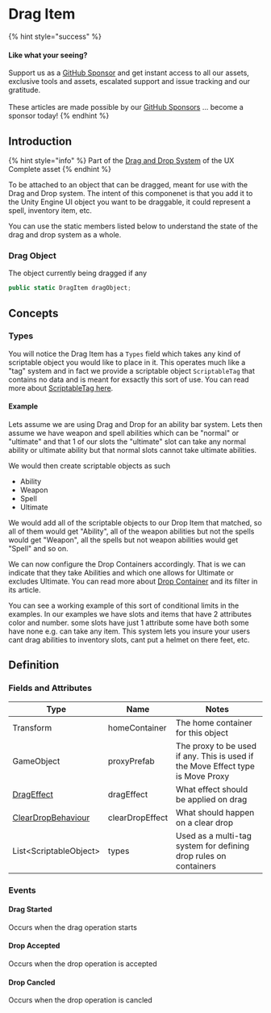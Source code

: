 # Drag Item

{% hint style="success" %}
#### Like what your seeing?

Support us as a [GitHub Sponsor](../../../become-a-sponsor/) and get instant access to all our assets, exclusive tools and assets, escalated support and issue tracking and our gratitude.\
\
These articles are made possible by our [GitHub Sponsors](../../../become-a-sponsor/) ... become a sponsor today!
{% endhint %}

## Introduction

{% hint style="info" %}
Part of the [Drag and Drop System](../learning/core-concepts/drag-and-drop-system.md) of the UX Complete asset
{% endhint %}

To be attached to an object that can be dragged, meant for use with the Drag and Drop system. The intent of this componenet is that you add it to the Unity Engine UI object you want to be draggable, it could represent a spell, inventory item, etc.

You can use the static members listed below to understand the state of the drag and drop system as a whole.

### Drag Object

The object currently being dragged if any

```csharp
public static DragItem dragObject;
```

## Concepts

### Types

You will notice the Drag Item has a `Types` field which takes any kind of scriptable object you would like to place in it. This operates much like a "tag" system and in fact we provide a scriptable object `ScriptableTag` that contains no data and is meant for exsactly this sort of use. You can read more about [ScriptableTag here](../../system-core/scriptable-tags.md).

#### Example

Lets assume we are using Drag and Drop for an ability bar system. Lets then assume we have weapon and spell abilities which can be "normal" or "ultimate" and that 1 of our slots the "ultimate" slot can take any normal ability or ultimate ability but that normal slots cannot take ultimate abilities.

We would then create scriptable objects as such

* Ability
* Weapon
* Spell
* Ultimate

We would add all of the scriptable objects to our Drop Item that matched, so all of them would get "Ability", all of the weapon abilities but not the spells would get "Weapon", all the spells but not weapon abilities would get "Spell" and so on.

We can now configure the Drop Containers accordingly. That is we can indicate that they take Abilities and which one allows for Ultimate or excludes Ultimate. You can read more about [Drop Container](drop-container.md) and its filter in its article.

You can see a working example of this sort of conditional limits in the examples. In our examples we have slots and items that have 2 attributes color and number. some slots have just 1 attribute some have both some have none e.g. can take any item. This system lets you insure your users cant drag abilities to inventory slots, cant put a helmet on there feet, etc.

## Definition

### Fields and Attributes

| Type                                                   | Name            | Notes                                                                           |
| ------------------------------------------------------ | --------------- | ------------------------------------------------------------------------------- |
| Transform                                              | homeContainer   | The home container for this object                                              |
| GameObject                                             | proxyPrefab     | The proxy to be used if any. This is used if the Move Effect type is Move Proxy |
| [DragEffect](../enums/drag-effect.md)                  | dragEffect      | What effect should be applied on drag                                           |
| [ClearDropBehaviour](../enums/clear-drop-behaviour.md) | clearDropEffect | What should happen on a clear drop                                              |
| List\<ScriptableObject>                                | types           | Used as a multi-tag system for defining drop rules on containers                |

### Events

#### Drag Started

Occurs when the drag operation starts

#### Drop Accepted

Occurs when the drop operation is accepted

#### Drop Cancled

Occurs when the drop operation is cancled
